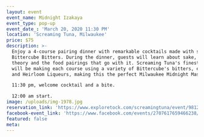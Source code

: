 ```yaml
---
layout: event
event_name: Midnight Izakaya
event_type: pop-up
event_date_: 'March 20, 2020 11:30 PM'
location: 'Screaming Tuna, Milwaukee'
price: $75
description: >-
  Enjoy a 4-course pairing dinner with remarkable cocktails made with sake and
  Bittercube Bitters. During the dinner, guests will learn about sake, cocktail
  theory and the food pairings that go with it. Screaming Tuna's finest chefs
  will be making each course using a variety of Bittercube's bitters, elixirs
  and Heirloom Liqueurs, making this the perfect Milwaukee Midnight Mashup.

  11:30 pm, welcome cocktail and a bite.

  12:00 am start.
image: /uploads/img-1978.jpg
reservation_link: 'https://www.exploretock.com/screamingtuna/event/98124/midnight-izakaya'
facebook-event_link: 'https://www.facebook.com/events/2707617659466238/'
featured: false
meta:
---
```


